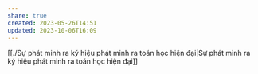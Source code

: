 ```yaml
---
share: true
created: 2023-05-26T14:51
updated: 2023-10-06T16:09
---
```

[[./Sự phát minh ra ký hiệu phát minh ra toán học hiện đại|Sự phát minh ra ký hiệu phát minh ra toán học hiện đại]]
